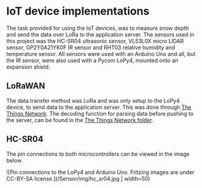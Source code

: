 # IoT device implementations
The task provided for using the IoT devices, was to measure snow depth and send the data over LoRa to the application server. The sensors used in this project was the HC-SR04 ultrasonic sensor, VL53L0X micro LIDAR sensor, GP2Y0A21YK0F IR sensor and RHT03 relative humidity and temperature sensor. All sensors were used with an Arduino Uno and all, but the IR sensor, were also used with a Pycom LoPy4, mounted onto an expansion shield. 

## LoRaWAN
The data transfer method was LoRa and was only setup to the LoPy4 device, to send data to the application server. This was done through [The Things Network](https://www.thethingsnetwork.org/). The decoding function for parsing data before pushing to the server, can be found in the [The Things Network folder](/The%20Things%20Network).

## HC-SR04
The pin connections to both microcontrollers can be viewed in the image below.

![Pin connections to the LoPy4 and Arduino Uno. Fritzing images are under CC-BY-SA license.](/Sensor/img/hc_sr04.jpg | width=50)